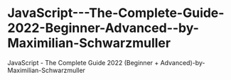 # JavaScript---The-Complete-Guide-2022-Beginner-Advanced--by-Maximilian-Schwarzmuller
JavaScript - The Complete Guide 2022 (Beginner + Advanced)-by-Maximilian-Schwarzmuller
